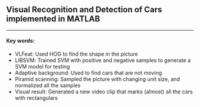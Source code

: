 ## Visual Recognition and Detection of Cars implemented in MATLAB
---
#### Key words:
* VLFeat: Used HOG to find the shape in the picture
* LIBSVM: Trained SVM with positive and negative samples to generate a SVM model for testing
* Adaptive background: Used to find cars that are not moving
* Piramid scanning: Sampled the picture with changing unit size, and normalized all the samples
* Visual result: Generated a new video clip that marks (almost) all the cars with rectangulars
